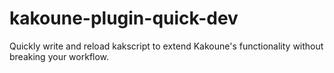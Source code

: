 # kakoune-plugin-quick-dev
Quickly write and reload kakscript to extend Kakoune's functionality without breaking your workflow.
